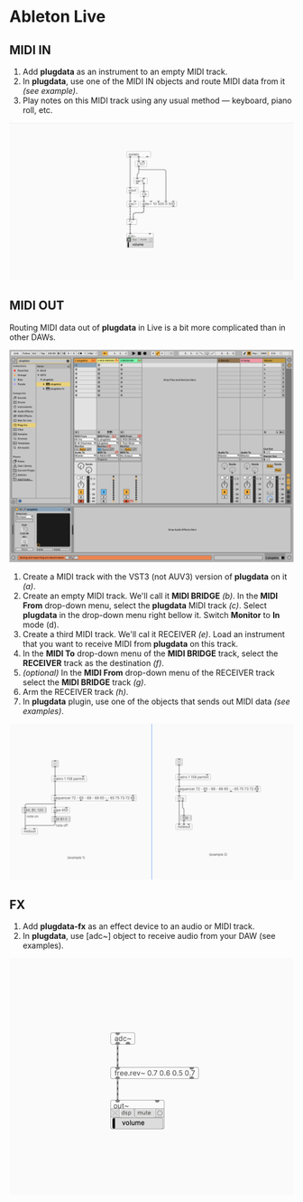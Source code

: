 # Ableton Live


## MIDI IN

1. Add **plugdata** as an instrument to an empty MIDI track.
2. In **plugdata**, use one of the MIDI IN objects and route MIDI data from it *(see example)*.
3. Play notes on this MIDI track using any usual method — keyboard, piano roll, etc.

![live-midiin](images\pd-midiin.png)

## MIDI OUT

Routing MIDI data out of **plugdata** in Live is a bit more complicated than in other DAWs. 

![live-midiout](images\live-midiout.png)

1. Create a MIDI track with the VST3 (not AUV3) version of **plugdata** on it *(a)*.
2. Create an empty MIDI track. We'll call it **MIDI BRIDGE** *(b)*. In the **MIDI From** drop-down menu, select the **plugdata** MIDI track *(c)*. Select **plugdata** in the drop-down menu right bellow it. Switch **Monitor** to **In** mode (d). 
3. Create a third MIDI track. We'll cal it RECEIVER *(e)*. Load an instrument that you want to receive MIDI from **plugdata** on this track.
4. In the **MIDI To** drop-down menu of the **MIDI BRIDGE** track, select the **RECEIVER** track as the destination *(f)*.
5. *(optional)* In the **MIDI From** drop-down menu of the RECEIVER track select the **MIDI BRIDGE** track *(g)*.
6. Arm the RECEIVER track *(h)*. 
7. In **plugdata** plugin, use one of the objects that sends out MIDI data *(see examples)*.

![pd-midi](images\pd-midiout.png)

## FX

1. Add **plugdata-fx** as an effect device to an audio or MIDI track.
2. In **plugdata**, use [adc~] object to receive audio from your DAW (see examples).  

![live-a3](images\pd-fx.png)